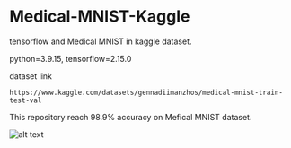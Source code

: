 # Medical-MNIST-Kaggle
tensorflow and Medical MNIST in kaggle dataset.

python=3.9.15, tensorflow=2.15.0

dataset link
```
https://www.kaggle.com/datasets/gennadiimanzhos/medical-mnist-train-test-val
```

This repository reach 98.9% accuracy on Mefical MNIST dataset. 

![alt text]([https://github.com/[username]/[reponame]/blob/[branch]/image.jpg?raw=true](https://github.com/Bigkatoan/Medical-MNIST-Kaggle/blob/main/images/img.png)https://github.com/Bigkatoan/Medical-MNIST-Kaggle/blob/main/images/img.png)
